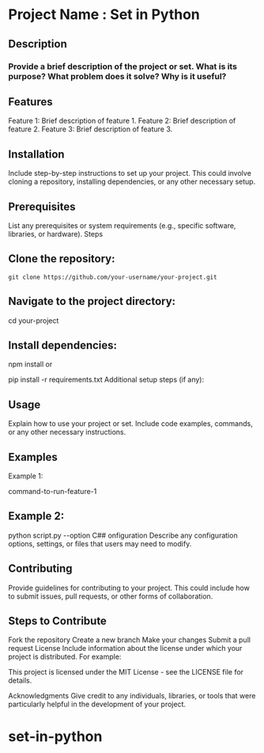 # Project Name : Set in Python
## Description
### Provide a brief description of the project or set. What is its purpose? What problem does it solve? Why is it useful?

## Features
Feature 1: Brief description of feature 1.
Feature 2: Brief description of feature 2.
Feature 3: Brief description of feature 3.
## Installation
Include step-by-step instructions to set up your project. This could involve cloning a repository, installing dependencies, or any other necessary setup.

## Prerequisites
List any prerequisites or system requirements (e.g., specific software, libraries, or hardware).
Steps
## Clone the repository:

``` git clone https://github.com/your-username/your-project.git ```

## Navigate to the project directory:
cd your-project 

## Install dependencies:

npm install
or

pip install -r requirements.txt
Additional setup steps (if any):

## Usage
Explain how to use your project or set. Include code examples, commands, or any other necessary instructions.

## Examples
Example 1:

command-to-run-feature-1
## Example 2:

python script.py --option
C## onfiguration
Describe any configuration options, settings, or files that users may need to modify.

## Contributing
Provide guidelines for contributing to your project. This could include how to submit issues, pull requests, or other forms of collaboration.

## Steps to Contribute
Fork the repository
Create a new branch
Make your changes
Submit a pull request
License
Include information about the license under which your project is distributed. For example:

This project is licensed under the MIT License - see the LICENSE file for details.

Acknowledgments
Give credit to any individuals, libraries, or tools that were particularly helpful in the development of your project.

# set-in-python
